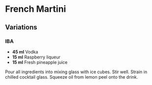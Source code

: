 # French Martini

## Variations

### IBA

* **45 ml** Vodka
* **15 ml** Raspberry liqueur
* **15 ml** Fresh pineapple juice

Pour all ingredients into mixing glass with ice cubes. Stir well. Strain in chilled cocktail glass. Squeeze oil from lemon peel onto the drink.

